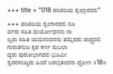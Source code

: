 +++
title = "018 ಪರಿಪರಿಯ ಶೃಙ್ಗಾರದಲಿ"

+++
ಪರಿಪರಿಯ ಶೃಂಗಾರದಲಿ ನೂ  
ರ್ವರು ಸಹಿತ ದುರ್ಯೋಧನನು ನಾ  
ಲ್ವರು ಸಹಿತ ಯಮನಂದನನು ತಮ್ಮೆರಡು ಪಾಶ್ರ್ವದಲಿ         
ಗುರುತನುಜ ಕೃಪ ಕರ್ಣ ಸುಬಲಾ  
ದ್ಯರು ಪುರೋಭಾಗದಲಿ ಭೂಮೀ  
ಶ್ವರರಸಂಖ್ಯರು ಹಿಂದೆ ಬರಲೈತಂದನಾ ದ್ರೋಣ     ॥18॥